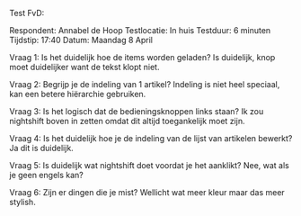 Test FvD:

Respondent: Annabel de Hoop
Testlocatie: In huis
Testduur: 6 minuten
Tijdstip: 17:40
Datum: Maandag 8 April


Vraag 1: Is het duidelijk hoe de items worden geladen?
Is duidelijk, knop moet duidelijker want de tekst klopt niet.

Vraag 2: Begrijp je de indeling van 1 artikel?
Indeling is niet heel speciaal, kan een betere hiërarchie gebruiken.

Vraag 3: Is het logisch dat de bedieningsknoppen links staan?
Ik zou nightshift boven in zetten omdat dit altijd toegankelijk moet zijn.

Vraag 4: Is het duidelijk hoe je de indeling van de lijst van artikelen bewerkt?
Ja dit is duidelijk.

Vraag 5: Is duidelijk wat nightshift doet voordat je het aanklikt?
Nee, wat als je geen engels kan?

Vraag 6: Zijn er dingen die je mist?
Wellicht wat meer kleur maar das meer stylish.
